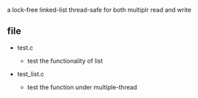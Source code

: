 a lock-free linked-list
thread-safe for both multiplr read and write

## file
* test.c
    * test the functionality of list

* test_list.c
    * test the function under multiple-thread
